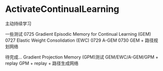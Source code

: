 # ActivateContinualLearning
主动持续学习

一些测试
0725 Gradient Episodic Memory for Continual Learning (GEM)
0727 Elastic Weight Consolidation (EWC)
0729 A-GEM
0730 GEM + 路径规划网络

待完成...
Gradient Projection Memory (GPM)测试
GEM/EWC/A-GEM/GPM + replay
GPM + replay + 路径生成网络
